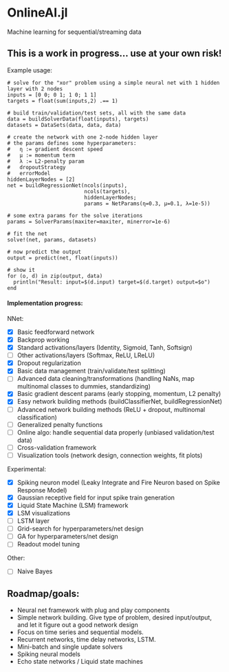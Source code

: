 # OnlineAI.jl

Machine learning for sequential/streaming data

## This is a work in progress... use at your own risk!

Example usage:

```
# solve for the "xor" problem using a simple neural net with 1 hidden layer with 2 nodes
inputs = [0 0; 0 1; 1 0; 1 1]
targets = float(sum(inputs,2) .== 1)

# build train/validation/test sets, all with the same data
data = buildSolverData(float(inputs), targets)
datasets = DataSets(data, data, data)

# create the network with one 2-node hidden layer
# the params defines some hyperparameters:
#   η := gradient descent speed
#   μ := momentum term
#   λ := L2-penalty param
#   dropoutStrategy
#   errorModel
hiddenLayerNodes = [2]
net = buildRegressionNet(ncols(inputs),
                         ncols(targets),
                         hiddenLayerNodes;
                         params = NetParams(η=0.3, μ=0.1, λ=1e-5))

# some extra params for the solve iterations
params = SolverParams(maxiter=maxiter, minerror=1e-6)

# fit the net
solve!(net, params, datasets)

# now predict the output
output = predict(net, float(inputs))

# show it
for (o, d) in zip(output, data)
  println("Result: input=$(d.input) target=$(d.target) output=$o")
end
```

#### Implementation progress:

NNet:

- [x] Basic feedforward network
- [x] Backprop working
- [x] Standard activations/layers (Identity, Sigmoid, Tanh, Softsign)
- [ ] Other activations/layers (Softmax, ReLU, LReLU)
- [x] Dropout regularization
- [x] Basic data management (train/validate/test splitting)
- [ ] Advanced data cleaning/transformations (handling NaNs, map multinomal classes to dummies, standardizing)
- [x] Basic gradient descent params (early stopping, momentum, L2 penalty)
- [x] Easy network building methods (buildClassifierNet, buildRegressionNet)
- [ ] Advanced network building methods (ReLU + dropout, multinomal classification)
- [ ] Generalized penalty functions
- [ ] Online algo: handle sequential data properly (unbiased validation/test data)
- [ ] Cross-validation framework
- [ ] Visualization tools (network design, connection weights, fit plots)

Experimental:

- [x] Spiking neuron model (Leaky Integrate and Fire Neuron based on Spike Response Model)
- [x] Gaussian receptive field for input spike train generation
- [x] Liquid State Machine (LSM) framework
- [x] LSM visualizations
- [ ] LSTM layer
- [ ] Grid-search for hyperparameters/net design
- [ ] GA for hyperparameters/net design
- [ ] Readout model tuning

Other:

- [ ] Naive Bayes


## Roadmap/goals:
- Neural net framework with plug and play components
- Simple network building.  Give type of problem, desired input/output, and let it figure out a good network design
- Focus on time series and sequential models.
- Recurrent networks, time delay networks, LSTM.
- Mini-batch and single update solvers
- Spiking neural models
- Echo state networks / Liquid state machines
